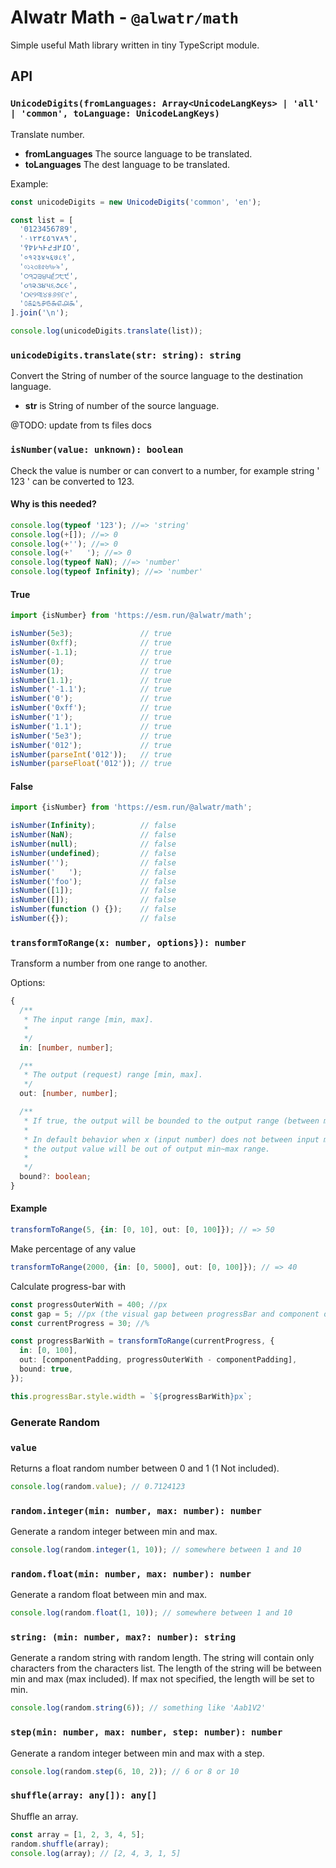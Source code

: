 # Alwatr Math - `@alwatr/math`

Simple useful Math library written in tiny TypeScript module.

## API

### `UnicodeDigits(fromLanguages: Array<UnicodeLangKeys> | 'all' | 'common', toLanguage: UnicodeLangKeys)`

Translate number.

- **fromLanguages** The source language to be translated.
- **toLanguages** The dest language to be translated.

Example:

```ts
const unicodeDigits = new UnicodeDigits('common', 'en');

const list = [
  '0123456789',
  '٠١٢٣٤٥٦٧٨٩',
  '߀߁߂߃߄߅߆߇߈߉',
  '०१२३४५६७८९',
  '০১২৩৪৫৬৭৮৯',
  '੦੧੨੩੪੫੬੭੮੯',
  '૦૧૨૩૪૫૬૭૮૯',
  '୦୧୨୩୪୫୬୭୮୯',
  '௦௧௨௩௪௫௬௭௮௯',
].join('\n');

console.log(unicodeDigits.translate(list));
```

### `unicodeDigits.translate(str: string): string`

Convert the String of number of the source language to the destination language.

- **str** is String of number of the source language.

@TODO: update from ts files docs

### `isNumber(value: unknown): boolean`

Check the value is number or can convert to a number, for example string ' 123 ' can be converted to 123.

#### Why is this needed?

```ts
console.log(typeof '123'); //=> 'string'
console.log(+[]); //=> 0
console.log(+''); //=> 0
console.log(+'   '); //=> 0
console.log(typeof NaN); //=> 'number'
console.log(typeof Infinity); //=> 'number'
```

#### True

```ts
import {isNumber} from 'https://esm.run/@alwatr/math';

isNumber(5e3);               // true
isNumber(0xff);              // true
isNumber(-1.1);              // true
isNumber(0);                 // true
isNumber(1);                 // true
isNumber(1.1);               // true
isNumber('-1.1');            // true
isNumber('0');               // true
isNumber('0xff');            // true
isNumber('1');               // true
isNumber('1.1');             // true
isNumber('5e3');             // true
isNumber('012');             // true
isNumber(parseInt('012'));   // true
isNumber(parseFloat('012')); // true
```

#### False

<!-- prettier-ignore -->
```ts
import {isNumber} from 'https://esm.run/@alwatr/math';

isNumber(Infinity);          // false
isNumber(NaN);               // false
isNumber(null);              // false
isNumber(undefined);         // false
isNumber('');                // false
isNumber('   ');             // false
isNumber('foo');             // false
isNumber([1]);               // false
isNumber([]);                // false
isNumber(function () {});    // false
isNumber({});                // false
```

### `transformToRange(x: number, options}): number`

Transform a number from one range to another.

Options:

```ts
{
  /**
   * The input range [min, max].
   *
   */
  in: [number, number];

  /**
   * The output (request) range [min, max].
   */
  out: [number, number];

  /**
   * If true, the output will be bounded to the output range (between min and max).
   *
   * In default behavior when x (input number) does not between input min~max range,
   * the output value will be out of output min~max range.
   *
   */
  bound?: boolean;
}
```

#### Example

```ts
transformToRange(5, {in: [0, 10], out: [0, 100]}); // => 50
```

Make percentage of any value

```ts
transformToRange(2000, {in: [0, 5000], out: [0, 100]}); // => 40
```

Calculate progress-bar with

```ts
const progressOuterWith = 400; //px
const gap = 5; //px (the visual gap between progressBar and component outer).
const currentProgress = 30; //%

const progressBarWith = transformToRange(currentProgress, {
  in: [0, 100],
  out: [componentPadding, progressOuterWith - componentPadding],
  bound: true,
});

this.progressBar.style.width = `${progressBarWith}px`;
```

### Generate Random

### `value`

Returns a float random number between 0 and 1 (1 Not included).

```ts
console.log(random.value); // 0.7124123
```

### `random.integer(min: number, max: number): number`

Generate a random integer between min and max.

```ts
console.log(random.integer(1, 10)); // somewhere between 1 and 10
```

### `random.float(min: number, max: number): number`

Generate a random float between min and max.

```ts
console.log(random.float(1, 10)); // somewhere between 1 and 10
```

### `string: (min: number, max?: number): string`

Generate a random string with random length.
The string will contain only characters from the characters list.
The length of the string will be between min and max (max included).
If max not specified, the length will be set to min.

```ts
console.log(random.string(6)); // something like 'Aab1V2'
```

### `step(min: number, max: number, step: number): number`

Generate a random integer between min and max with a step.

```ts
console.log(random.step(6, 10, 2)); // 6 or 8 or 10
```

### `shuffle(array: any[]): any[]`

Shuffle an array.

```ts
const array = [1, 2, 3, 4, 5];
random.shuffle(array);
console.log(array); // [2, 4, 3, 1, 5]
```
